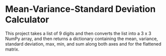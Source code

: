 # Mean-Variance-Standard Deviation Calculator

This project takes a list of 9 digits and then converts the list into a 3 x 3 NumPy array, and then returns a dictionary containing the mean, variance, standard deviation, max, min, and sum along both axes and for the flattened matrix.